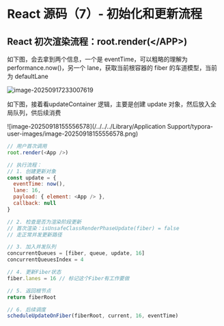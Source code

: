 # React 源码（7）- 初始化和更新流程

## React 初次渲染流程：root.render(\</APP>)

如下图，会去拿到两个信息，一个是 eventTime，可以粗略的理解为 performance.now()，另一个 lane，获取当前根容器的 fiber 的车道模型，当前为 defaultLane

![image-20250917233007619](/posts/react-source/image-20250917233007619.png)

如下图，接着看updateContainer 逻辑，主要是创建 update 对象，然后放入全局队列，供后续消费

![image-20250918155556578](/../../../Library/Application Support/typora-user-images/image-20250918155556578.png)

```js
// 用户首次调用
root.render(<App />)

// 执行流程：
// 1. 创建更新对象
const update = {
  eventTime: now(),
  lane: 16,
  payload: { element: <App /> },
  callback: null
}

// 2. 检查是否为渲染阶段更新
// 首次渲染：isUnsafeClassRenderPhaseUpdate(fiber) = false
// 走正常并发更新路径

// 3. 加入并发队列
concurrentQueues = [fiber, queue, update, 16]
concurrentQueuesIndex = 4

// 4. 更新Fiber状态
fiber.lanes = 16 // 标记这个Fiber有工作要做

// 5. 返回根节点
return fiberRoot

// 6. 后续调度
scheduleUpdateOnFiber(fiberRoot, current, 16, eventTime)
```
